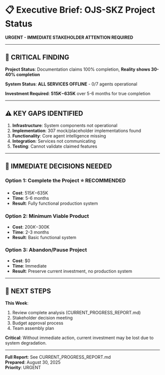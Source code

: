 # 📋 Executive Brief: OJS-SKZ Project Status

**URGENT - IMMEDIATE STAKEHOLDER ATTENTION REQUIRED**

---

## 🎯 CRITICAL FINDING

**Project Status**: Documentation claims 100% completion, **Reality shows 30-40% completion**

**System Status**: **ALL SERVICES OFFLINE** - 0/7 agents operational

**Investment Required**: **$515K-$635K** over 5-6 months for true completion

---

## ⚠️ KEY GAPS IDENTIFIED

1. **Infrastructure**: System components not operational
2. **Implementation**: 307 mock/placeholder implementations found  
3. **Functionality**: Core agent intelligence missing
4. **Integration**: Services not communicating
5. **Testing**: Cannot validate claimed features

---

## 💼 IMMEDIATE DECISIONS NEEDED

### Option 1: Complete the Project ⭐ **RECOMMENDED**
- **Cost**: $515K-$635K
- **Time**: 5-6 months
- **Result**: Fully functional production system

### Option 2: Minimum Viable Product
- **Cost**: $200K-$300K  
- **Time**: 2-3 months
- **Result**: Basic functional system

### Option 3: Abandon/Pause Project
- **Cost**: $0
- **Time**: Immediate
- **Result**: Preserve current investment, no production system

---

## 📅 NEXT STEPS

**This Week**: 
1. Review complete analysis (CURRENT_PROGRESS_REPORT.md)
2. Stakeholder decision meeting
3. Budget approval process
4. Team assembly plan

**Critical**: Without immediate action, current investment may be lost due to system degradation.

---

**Full Report**: See CURRENT_PROGRESS_REPORT.md  
**Prepared**: August 30, 2025  
**Priority**: URGENT